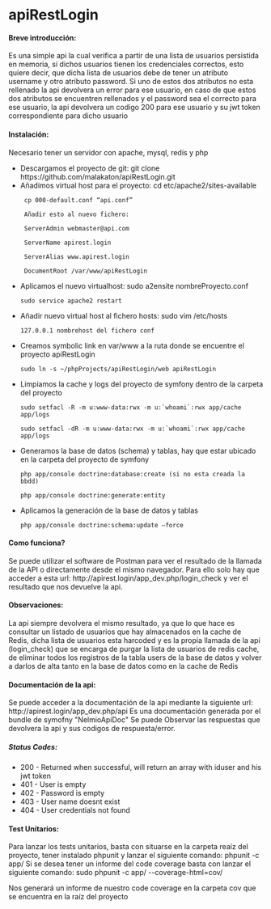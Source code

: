 apiRestLogin
============
<h4>Breve introducción:</h4>

Es una simple api la cual verifica a partir de una lista de usuarios persistida en memoria, si 
dichos usuarios tienen los credenciales correctos, esto quiere decir, que dicha lista de usuarios
debe de tener un atributo username y otro atributo password. Si uno de estos dos atributos no esta
rellenado la api devolvera un error para ese usuario, en caso de que estos dos atributos se encuentren
rellenados y el password sea el correcto para ese usuario, la api devolvera un codigo 200 para ese usuario
y su jwt token correspondiente para dicho usuario


<h4>Instalación:</h4>

Necesario tener un servidor con apache, mysql, redis y php

<ul> 
<li> Descargamos el proyecto de git: git clone https://github.com/malakaton/apiRestLogin.git</li>
<li> Añadimos virtual host para el proyecto:
     cd etc/apache2/sites-available
     
     cp 000-default.conf “api.conf”
     
     Añadir esto al nuevo fichero:
     
     ServerAdmin webmaster@api.com
     
     ServerName apirest.login
     
     ServerAlias www.apirest.login
     
     DocumentRoot /var/www/apiRestLogin
</li>
<li> Aplicamos el nuevo virtualhost:
    sudo a2ensite nombreProyecto.conf
    
    sudo service apache2 restart
</li>
<li> Añadir nuevo virtual host al fichero hosts:
    sudo vim /etc/hosts
    
    127.0.0.1 nombrehost del fichero conf
</li>
<li> Creamos symbolic link en var/www a la ruta donde se encuentre el proyecto apiRestLogin

    sudo ln -s ~/phpProjects/apiRestLogin/web apiRestLogin
</li>
<li> Limpiamos la cache y logs del proyecto de symfony dentro de la carpeta del proyecto
    
    sudo setfacl -R -m u:www-data:rwx -m u:`whoami`:rwx app/cache app/logs
    
    sudo setfacl -dR -m u:www-data:rwx -m u:`whoami`:rwx app/cache app/logs
</li>
<li> Generamos la base de datos (schema) y tablas, hay que estar ubicado en la carpeta del proyecto de symfony

    php app/console doctrine:database:create (si no esta creada la bbdd)
    
    php app/console doctrine:generate:entity
</li>
<li> Aplicamos la generación de la base de datos y tablas

    php app/console doctrine:schema:update –force
</li>  
</ul>

<h4>Como funciona?</h4>
Se puede utilizar el software de Postman para ver el resultado de la llamada de la API o directamente desde
el mismo navegador. Para ello solo hay que acceder a esta url: http://apirest.login/app_dev.php/login_check y ver 
el resultado que nos devuelve la api. 

<h4>Observaciones:</h4>
La api siempre devolvera el mismo resultado, ya que lo que hace es consultar un listado de usuarios que 
hay almacenados en la cache de Redis, dicha lista de usuarios esta harcoded y es la propia llamada de la api (login_check)
que se encarga de purgar la lista de usuarios de redis cache, de eliminar todos los registros de la tabla users de la base de datos
y volver a darlos de alta tanto en la base de datos como en la cache de Redis

<h4>Documentación de la api:</h4>
Se puede acceder a la documentación de la api mediante la siguiente url: http://apirest.login/app_dev.php/api
Es una documentación generada por el bundle de symofny "NelmioApiDoc"
Se puede Observar las respuestas que devolvera la api y sus codigos de respuesta/error.
<h5>Status Codes:</h5>
<ul>
<li>200 - Returned when successful, will return an array with iduser and his jwt token</li>
<li>401 - User is empty</li>
<li>402 - Password is empty</li>
<li>403 - User name doesnt exist</li>
<li>404 - User credentials not found</li>
</ul>

<h4>Test Unitarios:</h4>
Para lanzar los tests unitarios, basta con situarse en la carpeta reaíz del proyecto, tener instalado phpunit 
y lanzar el siguiente comando: phpunit -c app/ 
Si se desea tener un informe del code coverage basta con lanzar el siguiente comando: sudo phpunit -c app/ --coverage-html=cov/

Nos generará un informe de nuestro code coverage en la carpeta cov que se encuentra en la raíz del proyecto
